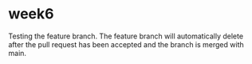 # week6
Testing the feature branch. The feature branch will automatically delete after the pull request has been accepted and the branch is merged with main.
